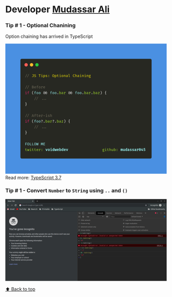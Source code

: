 # Developer [Mudassar Ali](https://twitter.com/voidwebdev)

### Tip # 1 - Optional Chanining

Option chaining has arrived in TypeScript

![optional-chaning](./media/voidwebdev/optional-chaining.png)
Read more: [TypeScript 3.7](https://devblogs.microsoft.com/typescript/announcing-typescript-3-7/)

### Tip # 1 - Convert `Number` to `String` using `..` and `()`

![num-conversion](./media/voidwebdev/num-convert.png)

[:arrow_up: Back to top](#developer-mudassar-ali)